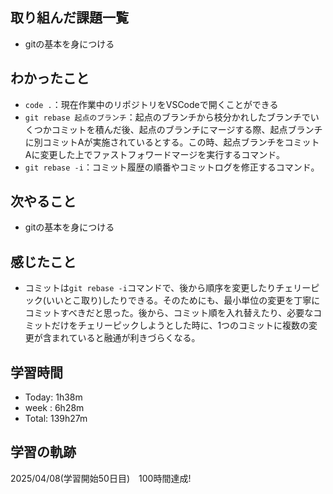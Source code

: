 ## 取り組んだ課題一覧
- gitの基本を身につける
## わかったこと
- `code .`：現在作業中のリポジトリをVSCodeで開くことができる
- `git rebase 起点のブランチ`：起点のブランチから枝分かれしたブランチでいくつかコミットを積んだ後、起点のブランチにマージする際、起点ブランチに別コミットAが実施されているとする。この時、起点ブランチをコミットAに変更した上でファストフォワードマージを実行するコマンド。
- `git rebase -i`：コミット履歴の順番やコミットログを修正するコマンド。
## 次やること
- gitの基本を身につける
## 感じたこと
- コミットは`git rebase -i`コマンドで、後から順序を変更したりチェリーピック(いいとこ取り)したりできる。そのためにも、最小単位の変更を丁寧にコミットすべきだと思った。後から、コミット順を入れ替えたり、必要なコミットだけをチェリーピックしようとした時に、1つのコミットに複数の変更が含まれていると融通が利きづらくなる。   
## 学習時間
- Today: 1h38m
- week : 6h28m
- Total: 139h27m
## 学習の軌跡
2025/04/08(学習開始50日目)　100時間達成!
